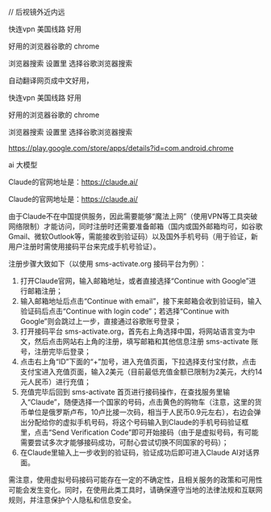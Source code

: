 // 后视镜外近内远


快连vpn   美国线路    好用


好用的浏览器谷歌的   chrome  


浏览器搜索 设置里 选择谷歌浏览器搜索


自动翻译网页成中文好用，


快连vpn   美国线路    好用




好用的浏览器谷歌的   chrome  


浏览器搜索 设置里 选择谷歌浏览器搜索





https://play.google.com/store/apps/details?id=com.android.chrome







ai   大模型   


Claude的官网地址是：https://claude.ai/


Claude的官网地址是：https://claude.ai/


 
由于Claude不在中国提供服务，因此需要能够“魔法上网”（使用VPN等工具突破网络限制）才能访问，同时注册时还需要准备邮箱（国内或国外邮箱均可，如谷歌Gmail、微软Outlook等，需能接收到验证码）以及国外手机号码（用于验证，新用户注册时需使用接码平台来完成手机号验证）。
 
注册步骤大致如下（以使用 sms-activate.org 接码平台为例）：
 
1. 打开Claude官网，输入邮箱地址，或者直接选择“Continue with Google”进行邮箱注册；
2. 输入邮箱地址后点击“Continue with email”，接下来邮箱会收到验证码，输入验证码后点击“Continue with login code”；若选择“Continue with Google”则会跳过上一步，直接通过谷歌账号登录；
3. 打开接码平台 sms-activate.org，首先右上角选择中国，将网站语言变为中文，然后点击网站右上角的注册，填写邮箱和其他信息注册 sms-activate 账号，注册完毕后登录；
4. 点击右上角“ID”下面的“+”加号，进入充值页面，下拉选择支付宝付款，点击支付宝进入充值页面，输入2美元（目前最低充值金额已限制为2美元，大约14元人民币）进行充值；
5. 充值完毕后回到 sms-activate 首页进行接码操作，在查找服务里输入“Claude”，随便选择一个国家的号码，点击黄色的购物车（注意，这里的货币单位是俄罗斯卢布，10卢比接一次码，相当于人民币0.9元左右），右边会弹出分配给你的虚拟手机号码，将这个号码输入到Claude的手机号码验证框里，点击“Send Verification Code”即可开始接码（由于是虚拟号码，有可能需要尝试多次才能够接码成功，可耐心尝试切换不同国家的号码）；
6. 在Claude里输入上一步收到的验证码，验证成功后即可进入Claude AI对话界面。
 
需注意，使用虚拟号码接码可能存在一定的不确定性，且相关服务的政策和可用性可能会发生变化。同时，在使用此类工具时，请确保遵守当地的法律法规和互联网规则，并注意保护个人隐私和信息安全。
